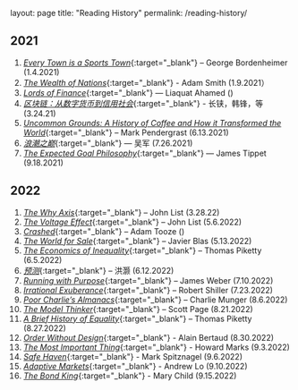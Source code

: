 
layout: page
title: "Reading History"
permalink: /reading-history/

## 2021

1. [_Every Town is a Sports Town_](https://www.amazon.com/Every-Town-Sports-Leadership-Boardroom/dp/1455586099){:target="_blank"} – George Bordenheimer (1.4.2021)
2. [_The Wealth of Nations_](https://www.amazon.com/Wealth-Nations-Adam-Smith/dp/1505577128){:target="_blank"} - Adam Smith (1.9.2021）
3. [_Lords of Finance_](https://www.amazon.com/Lords-Finance-Bankers-Broke-World/dp/0143116800){:target="_blank"} — Liaquat Ahamed ()
4. [_区块链：从数字货币到信用社会_](https://e.jd.com/30292869.html){:target="_blank"} - 长铗，韩锋，等(3.24.21)
5. [_Uncommon Grounds: A History of Coffee and How it Transformed the World_](https://www.amazon.com/Uncommon-Grounds-History-Coffee-Transformed/dp/046501836X){:target="_blank"} – Mark Pendergrast (6.13.2021)
6. [_浪潮之巅_](https://item.jd.com/12626736.html){:target="_blank"} — 吴军 (7.26.2021)
7. [_The Expected Goal Philosophy_](https://www.amazon.com/Expected-Goals-Philosophy-Game-Changing-Analysing/dp/1089883188){:target="_blank"} — James Tippet (9.18.2021)

## 2022
1. [_The Why Axis_](https://www.amazon.com/Why-Axis-Undiscovered-Economics-Everyday/dp/1610393112){:target="_blank"} – John List (3.28.22)
2. [_The Voltage Effect_](https://www.amazon.com/Voltage-Effect-Ideas-Great-Scale/dp/0593239482/ref=pd_lpo_1?pd_rd_i=0593239482&psc=1){:target="_blank"} – John List (5.6.2022)
3. [_Crashed_](https://www.amazon.com/Crashed-Decade-Financial-Crises-Changed/dp/0670024937){:target="_blank"} – Adam Tooze ()
4. [_The World for Sale_](https://www.amazon.com/World-Sale-Javier-Blas/dp/0190078952){:target="_blank"} – Javier Blas (5.13.2022)
5. [_The Economics of Inequality_](https://www.amazon.com/Economics-Inequality-Thomas-Piketty/dp/0674504801/ref=tmm_hrd_swatch_0?_encoding=UTF8&qid=&sr=){:target="_blank"} – Thomas Piketty (6.5.2022)
6. [_预测_](https://item.jd.com/12988056.html){:target="_blank"} – 洪灏 (6.12.2022)
7. [_Running with Purpose_](https://www.amazon.com/Running-Purpose-Outpaced-Goliath-Competitors/dp/140023168X?maas=maas_adg_F4363A01DED54309A348C2425A991FA8_afap_abs&ref_=aa_maas&tag=maas&gclid=CjwKCAjwgaeYBhBAEiwAvMgp2s7Fuut3op4Mbg5D_4dRMN7nr79BkpBCgk72vjJH4Oha_U27x3ehBxoCK_MQAvD_BwE){:target="_blank"} – James Weber (7.10.2022)
8. [_Irrational Exuberance_](https://www.amazon.com/Irrational-Exuberance-3rd-Robert-Shiller/dp/0691166269){:target="_blank"} – Robert Shiller (7.23.2022)
9. [_Poor Charlie’s Almanacs_](https://www.amazon.com/Poor-Charlies-Almanack-Charles-Expanded/dp/1578645018/ref=sr_1_1?crid=1I2ST1XFZXQ4F&keywords=poor+charlie%27s+almanack&qid=1661585994&s=books&sprefix=poor+charl%2Cstripbooks%2C373&sr=1-1&ufe=app_do%3Aamzn1.fos.006c50ae-5d4c-4777-9bc0-4513d670b6bc){:target="_blank"} – Charlie Munger (8.6.2022)
10.	[_The Model Thinker_](https://www.amazon.com/Model-Thinker-What-Need-Know/dp/1541675711/ref=sr_1_1?crid=1387TYJZEYRF5&keywords=the+model+thinker&qid=1661586030&s=books&sprefix=the+model+think%2Cstripbooks%2C279&sr=1-1){:target="_blank"} – Scott Page (8.21.2022)
11.	[_A Brief History of Equality_](https://www.amazon.com/Brief-History-Equality-Thomas-Piketty/dp/0674273559/ref=sr_1_1?crid=2189E4M6HXDZ2&keywords=a+brief+history+of+equality+thomas+piketty&qid=1661586054&s=books&sprefix=a+brief+histor%2Cstripbooks%2C296&sr=1-1){:target="_blank"} – Thomas Piketty (8.27.2022)
12. [_Order Without Design_](https://www.amazon.com/Order-without-Design-Markets-Cities/dp/0262038765){:target="_blank"} - Alain Bertaud (8.30.2022)
13. [_The Most Important Thing_](https://www.amazon.com/Most-Important-Thing-Illuminated-Thoughtful/dp/0231162847/ref=pd_lpo_2?pd_rd_i=0231162847&psc=1){:target="_blank"} - Howard Marks (9.3.2022)
14. [_Safe Haven_](https://www.amazon.com/Safe-Haven-Investing-Financial-Storms/dp/1119401798){:target="_blank"} - Mark Spitznagel (9.6.2022)
15. [_Adaptive Markets_](https://www.amazon.com/Adaptive-Markets-Financial-Evolution-Thought/dp/0691135142){:target="_blank"} - Andrew Lo (9.10.2022)
16. [_The Bond King_](https://www.amazon.com/Bond-King-Market-Built-Empire/dp/1250120845){:target="_blank"} - Mary Child (9.15.2022)




